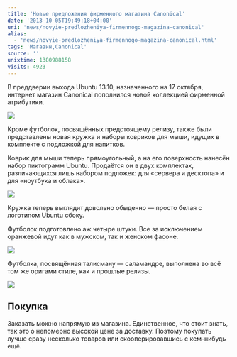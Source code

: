 ```yaml
---
title: 'Новые предложения фирменного магазина Canonical'
date: '2013-10-05T19:49:18+04:00'
uri: 'news/novyie-predlozheniya-firmennogo-magazina-canonical'
alias: 
  - 'news/novyie-predlozheniya-firmennogo-magazina-canonical.html'
tags: 'Магазин,Canonical'
source: ''
unixtime: 1380988158
visits: 4923
---
```

В преддверии выхода Ubuntu 13.10, назначенного на 17 октября, интернет магазин Canonical пополнился новой коллекцией фирменной атрибутики.

[![](img/2013/10/05/19-00/ubuntu-sale-items-1-10101633616-o.jpg)](img/2013/10/05/19-00/ubuntu-sale-items-1-10101633616-o.jpg)

Кроме футболок, посвящённых предстоящему релизу, также были представлены новая кружка и наборы ковриков для мыши, идущих в комплекте с подложкой для напитков.

Коврик для мыши теперь прямоугольный, а на его поверхность нанесён набор пиктограмм Ubuntu. Продаётся он в двух комплектах, различающихся лишь набором подложек: для «сервера и десктопа» и для «ноутбука и облака».

[![](img/2013/10/05/19-00/ubuntu-sale-items-4-10101631516-o.jpg)](img/2013/10/05/19-00/ubuntu-sale-items-4-10101631516-o.jpg)

Кружка теперь выглядит довольно обыденно — просто белая с логотипом Ubuntu сбоку.

Футболок подготовлено аж четыре штуки. Все за исключением оранжевой идут как в мужском, так и женском фасоне.

[![](img/2013/10/05/19-00/ubuntu-sale-items-3-10101631836-o.jpg)](img/2013/10/05/19-00/ubuntu-sale-items-3-10101631836-o.jpg)

Футболка, посвящённая талисману — саламандре, выполнена во всё том же оригами стиле, как и прошлые релизы.

[![](img/2013/10/05/19-00/ubuntu-sale-items-2-10101594695-o.jpg)](img/2013/10/05/19-00/ubuntu-sale-items-2-10101594695-o.jpg)

## Покупка

Заказать можно напрямую из магазина. Единственное, что стоит знать, так это о непомерно высокой цене за доставку. Поэтому покупать лучше сразу несколько товаров или скооперировавшись с кем-нибудь ещё.
